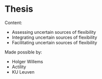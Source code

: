 # Thesis
Content:
* Assessing uncertain sources of flexibility
* Integrating uncertain sources of flexibility
* Facilitating uncertain sources of flexibility

Made possible by:
- Holger Willems
- Actility 
- KU Leuven

